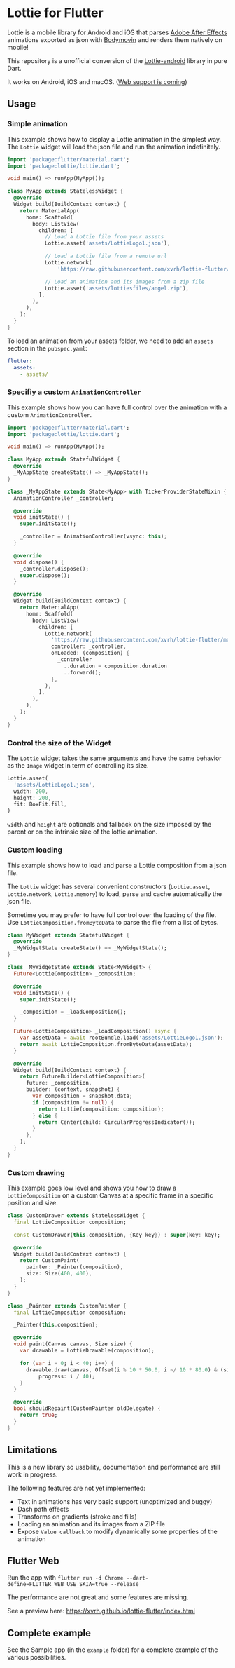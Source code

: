 # Lottie for Flutter

Lottie is a mobile library for Android and iOS that parses [Adobe After Effects](http://www.adobe.com/products/aftereffects.html) 
animations exported as json with [Bodymovin](https://github.com/bodymovin/bodymovin) and renders them natively on mobile!

This repository is a unofficial conversion of the [Lottie-android](https://github.com/airbnb/lottie-android) library in pure Dart. 

It works on Android, iOS and macOS. ([Web support is coming](https://github.com/xvrh/lottie-flutter#flutter-web))

## Usage

### Simple animation
This example shows how to display a Lottie animation in the simplest way.  
The `Lottie` widget will load the json file and run the animation indefinitely.

```dart
import 'package:flutter/material.dart';
import 'package:lottie/lottie.dart';

void main() => runApp(MyApp());

class MyApp extends StatelessWidget {
  @override
  Widget build(BuildContext context) {
    return MaterialApp(
      home: Scaffold(
        body: ListView(
          children: [
            // Load a Lottie file from your assets
            Lottie.asset('assets/LottieLogo1.json'),

            // Load a Lottie file from a remote url
            Lottie.network(
                'https://raw.githubusercontent.com/xvrh/lottie-flutter/master/example/assets/Mobilo/A.json'),

            // Load an animation and its images from a zip file
            Lottie.asset('assets/lottiesfiles/angel.zip'),
          ],
        ),
      ),
    );
  }
}
```

To load an animation from your assets folder, we need to add an `assets` section in the `pubspec.yaml`:
```yaml
flutter:
  assets:
    - assets/
```

### Specifiy a custom `AnimationController`
This example shows how you can have full control over the animation with a custom `AnimationController`.

```dart
import 'package:flutter/material.dart';
import 'package:lottie/lottie.dart';

void main() => runApp(MyApp());

class MyApp extends StatefulWidget {
  @override
  _MyAppState createState() => _MyAppState();
}

class _MyAppState extends State<MyApp> with TickerProviderStateMixin {
  AnimationController _controller;

  @override
  void initState() {
    super.initState();

    _controller = AnimationController(vsync: this);
  }

  @override
  void dispose() {
    _controller.dispose();
    super.dispose();
  }

  @override
  Widget build(BuildContext context) {
    return MaterialApp(
      home: Scaffold(
        body: ListView(
          children: [
            Lottie.network(
              'https://raw.githubusercontent.com/xvrh/lottie-flutter/master/sample_app/assets/Mobilo/C.json',
              controller: _controller,
              onLoaded: (composition) {
                _controller
                  ..duration = composition.duration
                  ..forward();
              },
            ),
          ],
        ),
      ),
    );
  }
}
```

### Control the size of the Widget
The `Lottie` widget takes the same arguments and have the same behavior as the `Image` widget
in term of controlling its size.
```dart
Lottie.asset(
  'assets/LottieLogo1.json',
  width: 200,
  height: 200,
  fit: BoxFit.fill,
)
```

`width` and `height` are optionals and fallback on the size imposed by the parent or on the intrinsic size of the lottie 
animation.

### Custom loading
This example shows how to load and parse a Lottie composition from a json file.  

The `Lottie` widget has several convenient constructors (`Lottie.asset`, `Lottie.network`, `Lottie.memory`) to load, parse and
cache automatically the json file.

Sometime you may prefer to have full control over the loading of the file. Use `LottieComposition.fromByteData` to 
parse the file from a list of bytes.
```dart
class MyWidget extends StatefulWidget {
  @override
  _MyWidgetState createState() => _MyWidgetState();
}

class _MyWidgetState extends State<MyWidget> {
  Future<LottieComposition> _composition;

  @override
  void initState() {
    super.initState();

    _composition = _loadComposition();
  }

  Future<LottieComposition> _loadComposition() async {
    var assetData = await rootBundle.load('assets/LottieLogo1.json');
    return await LottieComposition.fromByteData(assetData);
  }

  @override
  Widget build(BuildContext context) {
    return FutureBuilder<LottieComposition>(
      future: _composition,
      builder: (context, snapshot) {
        var composition = snapshot.data;
        if (composition != null) {
          return Lottie(composition: composition);
        } else {
          return Center(child: CircularProgressIndicator());
        }
      },
    );
  }
}
```

### Custom drawing
This example goes low level and shows you how to draw a `LottieComposition` on a custom Canvas at a specific frame in 
a specific position and size.

````dart
class CustomDrawer extends StatelessWidget {
  final LottieComposition composition;

  const CustomDrawer(this.composition, {Key key}) : super(key: key);

  @override
  Widget build(BuildContext context) {
    return CustomPaint(
      painter: _Painter(composition),
      size: Size(400, 400),
    );
  }
}

class _Painter extends CustomPainter {
  final LottieComposition composition;

  _Painter(this.composition);

  @override
  void paint(Canvas canvas, Size size) {
    var drawable = LottieDrawable(composition);

    for (var i = 0; i < 40; i++) {
      drawable.draw(canvas, Offset(i % 10 * 50.0, i ~/ 10 * 80.0) & (size / 5),
          progress: i / 40);
    }
  }

  @override
  bool shouldRepaint(CustomPainter oldDelegate) {
    return true;
  }
}
````

## Limitations
This is a new library so usability, documentation and performance are still work in progress.

The following features are not yet implemented:
- Text in animations has very basic support (unoptimized and buggy) 
- Dash path effects
- Transforms on gradients (stroke and fills)
- Loading an animation and its images from a ZIP file
- Expose `Value callback` to modify dynamically some properties of the animation

## Flutter Web
Run the app with `flutter run -d Chrome --dart-define=FLUTTER_WEB_USE_SKIA=true --release`

The performance are not great and some features are missing.

See a preview here: https://xvrh.github.io/lottie-flutter/index.html

## Complete example
See the Sample app (in the `example` folder) for a complete example of the various possibilities.
